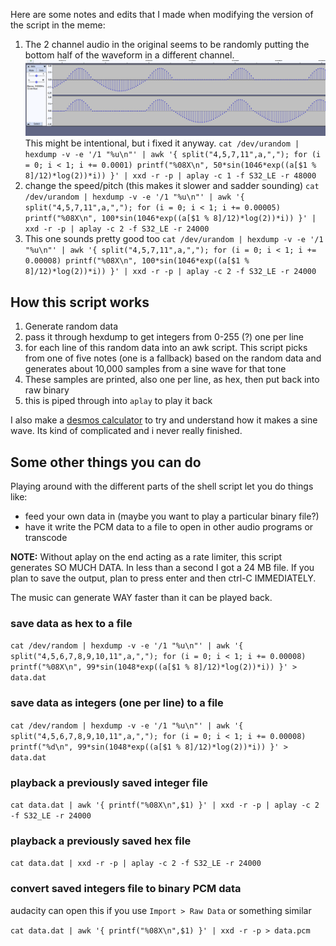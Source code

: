 Here are some notes and edits that I made when modifying the version of the script in the meme:

1. The 2 channel audio in the original seems to be randomly putting the bottom half of the waveform in a different channel. 
	![a screenshot from audacity showing the waveform with chunks of the waveform around](images/stereo.png)
	This might be intentional, but i fixed it anyway.
	`cat /dev/urandom | hexdump -v -e '/1 "%u\n"' | awk '{ split("4,5,7,11",a,","); for (i = 0; i < 1; i += 0.0001) printf("%08X\n", 50*sin(1046*exp((a[$1 % 8]/12)*log(2))*i)) }' | xxd -r -p | aplay -c 1 -f S32_LE -r 48000`
2. change the speed/pitch (this makes it slower and sadder sounding)
   `cat /dev/urandom | hexdump -v -e '/1 "%u\n"' | awk '{ split("4,5,7,11",a,","); for (i = 0; i < 1; i += 0.00005) printf("%08X\n", 100*sin(1046*exp((a[$1 % 8]/12)*log(2))*i)) }' | xxd -r -p | aplay -c 2 -f S32_LE -r 24000`
3. This one sounds pretty good too
	`cat /dev/urandom | hexdump -v -e '/1 "%u\n"' | awk '{ split("4,5,7,11",a,","); for (i = 0; i < 1; i += 0.00008) printf("%08X\n", 100*sin(1046*exp((a[$1 % 8]/12)*log(2))*i)) }' | xxd -r -p | aplay -c 2 -f S32_LE -r 24000`


## How this script works

1. Generate random data
2. pass it through hexdump to get integers from 0-255 (?) one per line
4. for each line of this random data into an awk script. This script picks from one of five notes (one is a fallback) based on the random data and generates about 10,000 samples from a sine wave for that tone
5. These samples are printed, also one per line, as hex, then put back into raw binary
6. this is piped through into `aplay` to play it back


I also make a [desmos calculator](https://www.desmos.com/calculator/fzd5qfnxzz) to try and understand how it makes a sine wave. Its kind of complicated and i never really finished.



## Some other things you can do

Playing around with the different parts of the shell script let you do things like:
- feed your own data in (maybe you want to play a particular binary file?)
- have it write the PCM data to a file to open in other audio programs or transcode


**NOTE:**
Without aplay on the end acting as a rate limiter, this script generates SO MUCH DATA. In less than a second I got a 24 MB file. If you plan to save the output, plan to press enter and then ctrl-C IMMEDIATELY.

The music can generate WAY faster than it can be played back.

### save data as hex to a file
`cat /dev/random | hexdump -v -e '/1 "%u\n"' | awk '{ split("4,5,6,7,8,9,10,11",a,","); for (i = 0; i < 1; i += 0.00008) printf("%08X\n", 99*sin(1048*exp((a[$1 % 8]/12)*log(2))*i)) }' > data.dat`

### save data as integers (one per line) to a file
`cat /dev/random | hexdump -v -e '/1 "%u\n"' | awk '{ split("4,5,6,7,8,9,10,11",a,","); for (i = 0; i < 1; i += 0.00008) printf("%d\n", 99*sin(1048*exp((a[$1 % 8]/12)*log(2))*i)) }' > data.dat`


### playback a previously saved integer file
`cat data.dat | awk '{ printf("%08X\n",$1) }' | xxd -r -p | aplay -c 2 -f S32_LE -r 24000`

### playback a previously saved hex file
`cat data.dat | xxd -r -p | aplay -c 2 -f S32_LE -r 24000`


### convert saved integers file to binary PCM data 
audacity can open this if you use `Import > Raw Data` or something similar

`cat data.dat | awk '{ printf("%08X\n",$1) }' | xxd -r -p > data.pcm`

